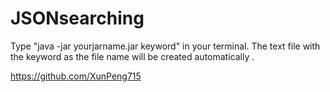 # JSONsearching
Type "java -jar yourjarname.jar keyword" in your terminal. The text file with the keyword as the file name will be created automatically .


https://github.com/XunPeng715
